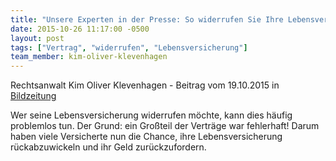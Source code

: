 ```yaml
---
title: "Unsere Experten in der Presse: So widerrufen Sie Ihre Lebensversicherung"
date: 2015-10-26 11:17:00 -0500
layout: post
tags: ["Vertrag", "widerrufen", "Lebensversicherung"]
team_member: kim-oliver-klevenhagen
---
```


Rechtsanwalt Kim Oliver Klevenhagen - Beitrag vom 19.10.2015 in [Bildzeitung](http://www.bild.de/bild-plus/ratgeber/verbrauchertipps/lebensversicherung/bild-gibt-tipps-zum-widerruf-43060004,var=x,view=conversionToLogin.bild.html "Link: http://www.bild.de/bild-plus/ratgeber/verbrauchertipps/lebensversicherung/bild-gibt-tipps-zum-widerruf-43060004,var=x,view=conversionToLogin.bild.html")

Wer seine Lebensversicherung widerrufen möchte, kann dies häufig problemlos tun. Der Grund: ein Großteil der Verträge war fehlerhaft! Darum haben viele Versicherte nun die Chance, ihre Lebensversicherung rückabzuwickeln und ihr Geld zurückzufordern.

